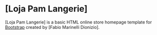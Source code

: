# [Loja Pam Langerie]

[Loja Pam Langerie] is a basic HTML online store homepage template for [Bootstrap](http://getbootstrap.com/) created by [Fabio Marinelli Dionizio].





